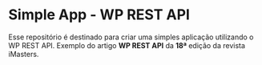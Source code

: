 # Simple App - WP REST API
Esse repositório é destinado para criar uma simples aplicação utilizando o WP REST API. Exemplo do artigo **WP REST API** da **18ª** edição da revista iMasters.
